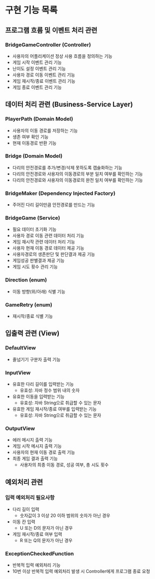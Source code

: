 # 구현 기능 목록

## 프로그램 흐름 및 이벤트 처리 관련

### BridgeGameController (Controller)

- 사용자의 어플리케이션 정상 사용 흐름을 정의하는 기능
- 게임 시작 이벤트 관리 기능
- 난이도 설정 이벤트 관리 기능
- 사용자 경로 이동 이벤트 관리 기능
- 게임 재시작/종료 이벤트 관리 기능
- 게임 종료 이벤트 관리 기능

## 데이터 처리 관련 (Business-Service Layer)

### PlayerPath (Domain Model)
- 사용자의 이동 경로를 저장하는 기능
- 생존 여부 확인 기능
- 현재 이동경로 반환 기능

### Bridge (Domain Model)
- 다리의 안전경로를 추가/변경/삭제 못하도록 캡슐화하는 기능
- 다리의 안전경로와 사용자의 이동경로의 부분 일치 여부를 확인하는 기능
- 다리의 안전경로와 사용자의 이동경로의 완전 일치 여부를 확인하는 기능

### BridgeMaker (Dependency Injected Factory)

- 주어진 다리 길이만큼 안전경로를 만드는 기능

### BridgeGame (Service)

- 필요 데이터 초기화 기능
- 사용자 경로 이동 관련 데이터 처리 기능
- 게임 재시작 관련 데이터 처리 기능
- 사용자 현재 이동 경로 데이터 제공 기능
- 사용자경로의 생존판단 및 판단결과 제공 기능
- 게임성공 판별결과 제공 기능
- 게임 시도 횟수 관리 기능

### Direction (enum)

- 이동 방향(위/아래) 식별 기능

### GameRetry (enum)

- 재시작/종료 식별 기능

## 입출력 관련 (View)

### DefaultView

- 줄넘기기 구분자 출력 기능

### InputView

- 유효한 다리 길이를 입력받는 기능
  - 유효성: 자바 정수 범위 내의 숫자
- 유효한 이동을 입력받는 기능
  - 유효성: 자바 String으로 취급할 수 있는 문자
- 유효한 게임 재시작/종료 여부를 입력받는 기능
  - 유효성: 자바 String으로 취급할 수 있는 문자

### OutputView

- 에러 메시지 출력 기능
- 게임 시작 메시지 출력 기능
- 사용자의 현재 이동 경로 출력 기능
- 최종 게임 결과 출력 기능
    - 사용자의 최종 이동 경로, 성공 여부, 총 시도 횟수

## 예외처리 관련

### 입력 예외처리 필요사항

- 다리 길이 입력
    - 숫자값이 3 이상 20 이하 범위의 숫자가 아닌 경우
- 이동 칸 입력
    - U 또는 D의 문자가 아닌 경우
- 게임 재시작/종료 여부 입력
    - R 또는 Q의 문자가 아닌 경우

### ExceptionCheckedFunction
- 반복적 입력 예외처리 기능
- 10번 이상 반복적 입력 예외처리 발생 시 Controller에게 프로그램 종료 요청